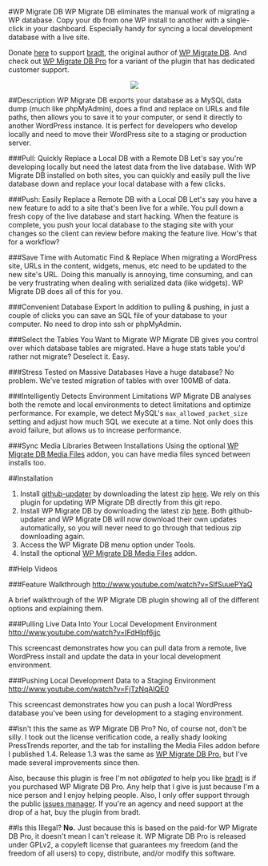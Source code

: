 #WP Migrate DB
WP Migrate DB eliminates the manual work of migrating a WP database. Copy your db from one WP install to another with a single-click in your dashboard. Especially handy for syncing a local development database with a live site.

Donate [here](https://www.paypal.com/cgi-bin/webscr?cmd=_s-xclick&hosted_button_id=5VPMGLLK94XJC) to support [bradt](https://github.com/bradt), the original author of [WP Migrate DB](https://github.com/bradt/wp-migrate-db). And check out [WP Migrate DB Pro](https://deliciousbrains.com/wp-migrate-db-pro/pricing/) for a variant of the plugin that has dedicated customer support.

<p align="center"><a><img src="https://raw.github.com/slang800/psychic-ninja/master/wp-migrate-db.png"/></a></p>

##Description
WP Migrate DB exports your database as a MySQL data dump (much like phpMyAdmin), does a find and replace on URLs and file paths, then allows you to save it to your computer, or send it directly to another WordPress instance. It is perfect for developers who develop locally and need to move their WordPress site to a staging or production server.

###Pull: Quickly Replace a Local DB with a Remote DB
Let's say you're developing locally but need the latest data from the live database. With WP Migrate DB installed on both sites, you can quickly and easily pull the live database down and replace your local database with a few clicks.

###Push: Easily Replace a Remote DB with a Local DB
Let's say you have a new feature to add to a site that's been live for a while. You pull down a fresh copy of the live database and start hacking. When the feature is complete, you push your local database to the staging site with your changes so the client can review before making the feature live. How's that for a workflow?

###Save Time with Automatic Find & Replace
When migrating a WordPress site, URLs in the content, widgets, menus, etc need to be updated to the new site's URL. Doing this manually is annoying, time consuming, and can be very frustrating when dealing with serialized data (like widgets). WP Migrate DB does all of this for you.

###Convenient Database Export
In addition to pulling & pushing, in just a couple of clicks you can save an SQL file of your database to your computer. No need to drop into ssh or phpMyAdmin.

###Select the Tables You Want to Migrate
WP Migrate DB gives you control over which database tables are migrated. Have a huge stats table you'd rather not migrate? Deselect it. Easy.

###Stress Tested on Massive Databases
Have a huge database? No problem. We've tested migration of tables with over 100MB of data.

###Intelligently Detects Environment Limitations
WP Migrate DB analyses both the remote and local environments to detect limitations and optimize performance. For example, we detect MySQL's `max_allowed_packet_size` setting and adjust how much SQL we execute at a time. Not only does this avoid failure, but allows us to increase performance.

###Sync Media Libraries Between Installations
Using the optional [WP Migrate DB Media Files](https://github.com/slang800/wp-migrate-db-media-files) addon, you can have media files synced between installs too.

##Installation
1. Install [github-updater](https://github.com/afragen/github-updater) by downloading the latest zip [here](https://github.com/afragen/github-updater/releases). We rely on this plugin for updating WP Migrate DB directly from this git repo.
2. Install WP Migrate DB by downloading the latest zip [here](https://github.com/slang800/wp-migrate-db/releases). Both github-updater and WP Migrate DB will now download their own updates automatically, so you will never need to go through that tedious zip downloading again.
3. Access the WP Migrate DB menu option under Tools.
4. Install the optional [WP Migrate DB Media Files](https://github.com/slang800/wp-migrate-db-media-files) addon.

##Help Videos

###Feature Walkthrough
http://www.youtube.com/watch?v=SlfSuuePYaQ

A brief walkthrough of the WP Migrate DB plugin showing all of the different options and explaining them.

###Pulling Live Data Into Your Local Development Environment
http://www.youtube.com/watch?v=IFdHIpf6jjc

This screencast demonstrates how you can pull data from a remote, live WordPress install and update the data in your local development environment.

###Pushing Local Development Data to a Staging Environment
http://www.youtube.com/watch?v=FjTzNqAlQE0

This screencast demonstrates how you can push a local WordPress database you've been using for development to a staging environment.

##Isn't this the same as WP Migrate DB Pro?
No, of course not, don't be silly. I took out the license verification code, a really shady looking PressTrends reporter, and the tab for installing the Media Files addon before I published 1.4. Release 1.3 was the same as [WP Migrate DB Pro](https://deliciousbrains.com/wp-migrate-db-pro), but I've made several improvements since then.

Also, because this plugin is free I'm not _obligated_ to help you like [bradt](https://github.com/bradt) is if you purchased WP Migrate DB Pro. Any help that I give is just because I'm a nice person and I enjoy helping people. Also, I only offer support through the public [issues manager](https://github.com/slang800/wp-migrate-db/issues). If you're an agency and need support at the drop of a hat, buy the plugin from bradt.

##Is this Illegal?
**No.** Just because this is based on the paid-for WP Migrate DB Pro, it doesn't mean I can't release it. WP Migrate DB Pro is released under GPLv2, a copyleft license that guarantees my freedom (and the freedom of all users) to copy, distribute, and/or modify this software.
